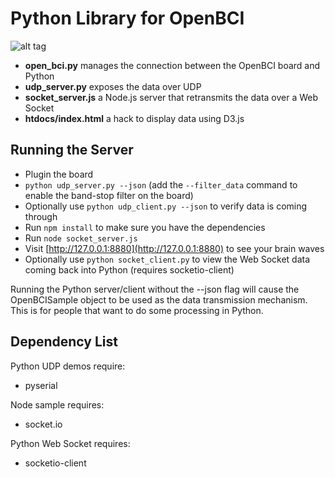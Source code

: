 Python Library for OpenBCI
==============

![alt tag](https://raw.github.com/theRealWardo/Python_OpenBCI/master/architecture.png)

- **open_bci.py** manages the connection between the OpenBCI board and Python
- **udp_server.py** exposes the data over UDP
- **socket_server.js** a Node.js server that retransmits the data over a Web Socket
- **htdocs/index.html** a hack to display data using D3.js

Running the Server
--------------

- Plugin the board
- `python udp_server.py --json` (add the `--filter_data` command to enable the band-stop filter on the board)
- Optionally use `python udp_client.py --json` to verify data is coming through
- Run `npm install` to make sure you have the dependencies
- Run `node socket_server.js`
- Visit [http://127.0.0.1:8880](http://127.0.0.1:8880) to see your brain waves
- Optionally use `python socket_client.py` to view the Web Socket data coming back into Python (requires socketio-client)

Running the Python server/client without the --json flag will cause the OpenBCISample object to be used as the data transmission mechanism. This is for people that want to do some processing in Python.

Dependency List
--------------

Python UDP demos require:
- pyserial

Node sample requires:
- socket.io

Python Web Socket requires:
- socketio-client
